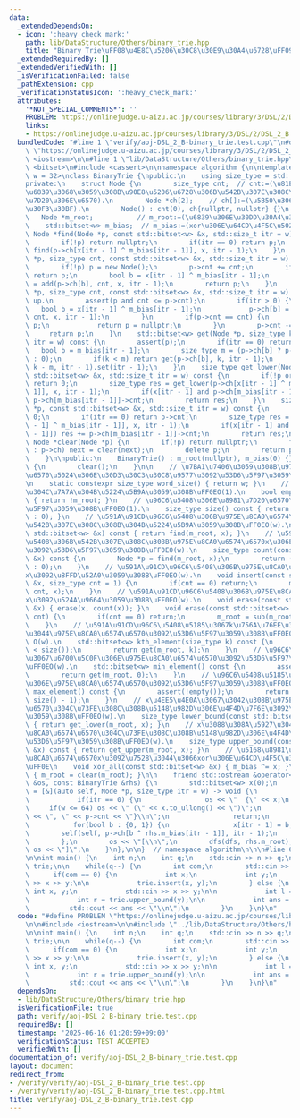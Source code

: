 ```yaml
---
data:
  _extendedDependsOn:
  - icon: ':heavy_check_mark:'
    path: lib/DataStructure/Others/binary_trie.hpp
    title: "Binary Trie\uFF08\u4E8C\u5206\u30C8\u30E9\u30A4\u6728\uFF09"
  _extendedRequiredBy: []
  _extendedVerifiedWith: []
  _isVerificationFailed: false
  _pathExtension: cpp
  _verificationStatusIcon: ':heavy_check_mark:'
  attributes:
    '*NOT_SPECIAL_COMMENTS*': ''
    PROBLEM: https://onlinejudge.u-aizu.ac.jp/courses/library/3/DSL/2/DSL_2_B
    links:
    - https://onlinejudge.u-aizu.ac.jp/courses/library/3/DSL/2/DSL_2_B
  bundledCode: "#line 1 \"verify/aoj-DSL_2_B-binary_trie.test.cpp\"\n#define PROBLEM\
    \ \"https://onlinejudge.u-aizu.ac.jp/courses/library/3/DSL/2/DSL_2_B\"\n\n#include\
    \ <iostream>\n\n#line 1 \"lib/DataStructure/Others/binary_trie.hpp\"\n\n\n\n#include\
    \ <bitset>\n#include <cassert>\n\nnamespace algorithm {\n\ntemplate <std::size_t\
    \ w = 32>\nclass BinaryTrie {\npublic:\n    using size_type = std::size_t;\n\n\
    private:\n    struct Node {\n        size_type cnt;  // cnt:=(\u81EA\u8EAB\u3092\
    \u6839\u3068\u3059\u308B\u90E8\u5206\u6728\u306B\u542B\u307E\u308C\u308B\u8981\
    \u7D20\u306E\u6570).\n        Node *ch[2];    // ch[]:=(\u5B50\u306E\u30DD\u30A4\
    \u30F3\u30BF).\n        Node() : cnt(0), ch{nullptr, nullptr} {}\n    };\n\n \
    \   Node *m_root;           // m_root:=(\u6839\u306E\u30DD\u30A4\u30F3\u30BF).\n\
    \    std::bitset<w> m_bias;  // m_bias:=(xor\u306E\u64CD\u4F5C\u5024).\n\n   \
    \ Node *find(Node *p, const std::bitset<w> &x, std::size_t itr = w) const {\n\
    \        if(!p) return nullptr;\n        if(itr == 0) return p;\n        return\
    \ find(p->ch[x[itr - 1] ^ m_bias[itr - 1]], x, itr - 1);\n    }\n    Node *add(Node\
    \ *p, size_type cnt, const std::bitset<w> &x, std::size_t itr = w) {  // top down.\n\
    \        if(!p) p = new Node();\n        p->cnt += cnt;\n        if(itr == 0)\
    \ return p;\n        bool b = x[itr - 1] ^ m_bias[itr - 1];\n        p->ch[b]\
    \ = add(p->ch[b], cnt, x, itr - 1);\n        return p;\n    }\n    Node *sub(Node\
    \ *p, size_type cnt, const std::bitset<w> &x, std::size_t itr = w) {  // bottom\
    \ up.\n        assert(p and cnt <= p->cnt);\n        if(itr > 0) {\n         \
    \   bool b = x[itr - 1] ^ m_bias[itr - 1];\n            p->ch[b] = sub(p->ch[b],\
    \ cnt, x, itr - 1);\n        }\n        if(p->cnt == cnt) {\n            delete\
    \ p;\n            return p = nullptr;\n        }\n        p->cnt -= cnt;\n   \
    \     return p;\n    }\n    std::bitset<w> get(Node *p, size_type k, std::size_t\
    \ itr = w) const {\n        assert(p);\n        if(itr == 0) return 0;\n     \
    \   bool b = m_bias[itr - 1];\n        size_type m = (p->ch[b] ? p->ch[b]->cnt\
    \ : 0);\n        if(k < m) return get(p->ch[b], k, itr - 1);\n        return get(p->ch[!b],\
    \ k - m, itr - 1).set(itr - 1);\n    }\n    size_type get_lower(Node *p, const\
    \ std::bitset<w> &x, std::size_t itr = w) const {\n        if(!p or itr == 0)\
    \ return 0;\n        size_type res = get_lower(p->ch[x[itr - 1] ^ m_bias[itr -\
    \ 1]], x, itr - 1);\n        if(x[itr - 1] and p->ch[m_bias[itr - 1]]) res +=\
    \ p->ch[m_bias[itr - 1]]->cnt;\n        return res;\n    }\n    size_type get_upper(Node\
    \ *p, const std::bitset<w> &x, std::size_t itr = w) const {\n        if(!p) return\
    \ 0;\n        if(itr == 0) return p->cnt;\n        size_type res = get_upper(p->ch[x[itr\
    \ - 1] ^ m_bias[itr - 1]], x, itr - 1);\n        if(x[itr - 1] and p->ch[m_bias[itr\
    \ - 1]]) res += p->ch[m_bias[itr - 1]]->cnt;\n        return res;\n    }\n   \
    \ Node *clear(Node *p) {\n        if(!p) return nullptr;\n        for(Node *&next\
    \ : p->ch) next = clear(next);\n        delete p;\n        return p = nullptr;\n\
    \    }\n\npublic:\n    BinaryTrie() : m_root(nullptr), m_bias(0) {}\n    ~BinaryTrie()\
    \ {\n        clear();\n    }\n\n    // \u7BA1\u7406\u3059\u308B\u975E\u8CA0\u6574\
    \u6570\u5024\u306E\u30D3\u30C3\u30C8\u9577\u3092\u53D6\u5F97\u3059\u308B\uFF0E\
    \n    static constexpr size_type word_size() { return w; }\n    // \u96C6\u5408\
    \u304C\u7A7A\u304B\u5224\u5B9A\u3059\u308B\uFF0EO(1).\n    bool empty() const\
    \ { return !m_root; }\n    // \u96C6\u5408\u306E\u8981\u7D20\u6570\u3092\u53D6\
    \u5F97\u3059\u308B\uFF0EO(1).\n    size_type size() const { return (m_root ? m_root->cnt\
    \ : 0); }\n    // \u591A\u91CD\u96C6\u5408\u306B\u975E\u8CA0\u6574\u6570x\u304C\
    \u542B\u307E\u308C\u308B\u304B\u5224\u5B9A\u3059\u308B\uFF0EO(w).\n    bool contains(const\
    \ std::bitset<w> &x) const { return find(m_root, x); }\n    // \u591A\u91CD\u96C6\
    \u5408\u306B\u542B\u307E\u308C\u308B\u975E\u8CA0\u6574\u6570x\u306E\u500B\u6570\
    \u3092\u53D6\u5F97\u3059\u308B\uFF0EO(w).\n    size_type count(const std::bitset<w>\
    \ &x) const {\n        Node *p = find(m_root, x);\n        return (p ? p->cnt\
    \ : 0);\n    }\n    // \u591A\u91CD\u96C6\u5408\u306B\u975E\u8CA0\u6574\u6570\
    x\u3092\u8FFD\u52A0\u3059\u308B\uFF0EO(w).\n    void insert(const std::bitset<w>\
    \ &x, size_type cnt = 1) {\n        if(cnt == 0) return;\n        m_root = add(m_root,\
    \ cnt, x);\n    }\n    // \u591A\u91CD\u96C6\u5408\u306B\u975E\u8CA0\u6574\u6570\
    x\u3092\u524A\u9664\u3059\u308B\uFF0EO(w).\n    void erase(const std::bitset<w>\
    \ &x) { erase(x, count(x)); }\n    void erase(const std::bitset<w> &x, size_type\
    \ cnt) {\n        if(cnt == 0) return;\n        m_root = sub(m_root, cnt, x);\n\
    \    }\n    // \u591A\u91CD\u96C6\u5408\u5185\u3067k\u756A\u76EE\u306B\u5C0F\u3055\
    \u3044\u975E\u8CA0\u6574\u6570\u3092\u53D6\u5F97\u3059\u308B\uFF0E0-based index.\
    \ O(w).\n    std::bitset<w> kth_element(size_type k) const {\n        assert(k\
    \ < size());\n        return get(m_root, k);\n    }\n    // \u96C6\u5408\u5185\
    \u3067\u6700\u5C0F\u306E\u975E\u8CA0\u6574\u6570\u3092\u53D6\u5F97\u3059\u308B\
    \uFF0EO(w).\n    std::bitset<w> min_element() const {\n        assert(!empty());\n\
    \        return get(m_root, 0);\n    }\n    // \u96C6\u5408\u5185\u3067\u6700\u5927\
    \u306E\u975E\u8CA0\u6574\u6570\u3092\u53D6\u5F97\u3059\u308B\uFF0EO(w).\n    std::bitset<w>\
    \ max_element() const {\n        assert(!empty());\n        return get(m_root,\
    \ size() - 1);\n    }\n    // x\u4EE5\u4E0A\u3067\u3042\u308B\u975E\u8CA0\u6574\
    \u6570\u304C\u73FE\u308C\u308B\u5148\u982D\u306E\u4F4D\u7F6E\u3092\u53D6\u5F97\
    \u3059\u308B\uFF0EO(w).\n    size_type lower_bound(const std::bitset<w> &x) const\
    \ { return get_lower(m_root, x); }\n    // x\u3088\u308A\u5927\u304D\u3044\u975E\
    \u8CA0\u6574\u6570\u304C\u73FE\u308C\u308B\u5148\u982D\u306E\u4F4D\u7F6E\u3092\
    \u53D6\u5F97\u3059\u308B\uFF0EO(w).\n    size_type upper_bound(const std::bitset<w>\
    \ &x) const { return get_upper(m_root, x); }\n    // \u5168\u8981\u7D20\u306B\u975E\
    \u8CA0\u6574\u6570x\u3092\u7528\u3044\u3066xor\u306E\u64CD\u4F5C\u3092\u884C\u3046\
    \uFF0E\n    void xor_all(const std::bitset<w> &x) { m_bias ^= x; }\n    void clear()\
    \ { m_root = clear(m_root); }\n\n    friend std::ostream &operator<<(std::ostream\
    \ &os, const BinaryTrie &rhs) {\n        std::bitset<w> x(0);\n        auto dfs\
    \ = [&](auto self, Node *p, size_type itr = w) -> void {\n            if(!p) return;\n\
    \            if(itr == 0) {\n                os << \"  {\" << x;\n           \
    \     if(w <= 64) os << \" (\" << x.to_ullong() << \")\";\n                os\
    \ << \", \" << p->cnt << \"}\\n\";\n                return;\n            }\n \
    \           for(bool b : {0, 1}) {\n                x[itr - 1] = b;\n        \
    \        self(self, p->ch[b ^ rhs.m_bias[itr - 1]], itr - 1);\n            }\n\
    \        };\n        os << \"[\\n\";\n        dfs(dfs, rhs.m_root);\n        return\
    \ os << \"]\";\n    }\n};\n\n}  // namespace algorithm\n\n\n#line 6 \"verify/aoj-DSL_2_B-binary_trie.test.cpp\"\
    \n\nint main() {\n    int n;\n    int q;\n    std::cin >> n >> q;\n\n    algorithm::BinaryTrie<20>\
    \ trie;\n\n    while(q--) {\n        int com;\n        std::cin >> com;\n\n  \
    \      if(com == 0) {\n            int x;\n            int y;\n            std::cin\
    \ >> x >> y;\n\n            trie.insert(x, y);\n        } else {\n           \
    \ int x, y;\n            std::cin >> x >> y;\n\n            int l = trie.lower_bound(x);\n\
    \            int r = trie.upper_bound(y);\n\n            int ans = r - l;\n  \
    \          std::cout << ans << \"\\n\";\n        }\n    }\n}\n"
  code: "#define PROBLEM \"https://onlinejudge.u-aizu.ac.jp/courses/library/3/DSL/2/DSL_2_B\"\
    \n\n#include <iostream>\n\n#include \"../lib/DataStructure/Others/binary_trie.hpp\"\
    \n\nint main() {\n    int n;\n    int q;\n    std::cin >> n >> q;\n\n    algorithm::BinaryTrie<20>\
    \ trie;\n\n    while(q--) {\n        int com;\n        std::cin >> com;\n\n  \
    \      if(com == 0) {\n            int x;\n            int y;\n            std::cin\
    \ >> x >> y;\n\n            trie.insert(x, y);\n        } else {\n           \
    \ int x, y;\n            std::cin >> x >> y;\n\n            int l = trie.lower_bound(x);\n\
    \            int r = trie.upper_bound(y);\n\n            int ans = r - l;\n  \
    \          std::cout << ans << \"\\n\";\n        }\n    }\n}\n"
  dependsOn:
  - lib/DataStructure/Others/binary_trie.hpp
  isVerificationFile: true
  path: verify/aoj-DSL_2_B-binary_trie.test.cpp
  requiredBy: []
  timestamp: '2025-06-16 01:20:59+09:00'
  verificationStatus: TEST_ACCEPTED
  verifiedWith: []
documentation_of: verify/aoj-DSL_2_B-binary_trie.test.cpp
layout: document
redirect_from:
- /verify/verify/aoj-DSL_2_B-binary_trie.test.cpp
- /verify/verify/aoj-DSL_2_B-binary_trie.test.cpp.html
title: verify/aoj-DSL_2_B-binary_trie.test.cpp
---
```

